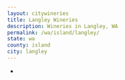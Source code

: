```yaml
---
layout: citywineries
title: Langley Wineries
description: Wineries in Langley, WA
permalink: /wa/island/langley/
state: wa
county: island
city: langley
---
```

-
